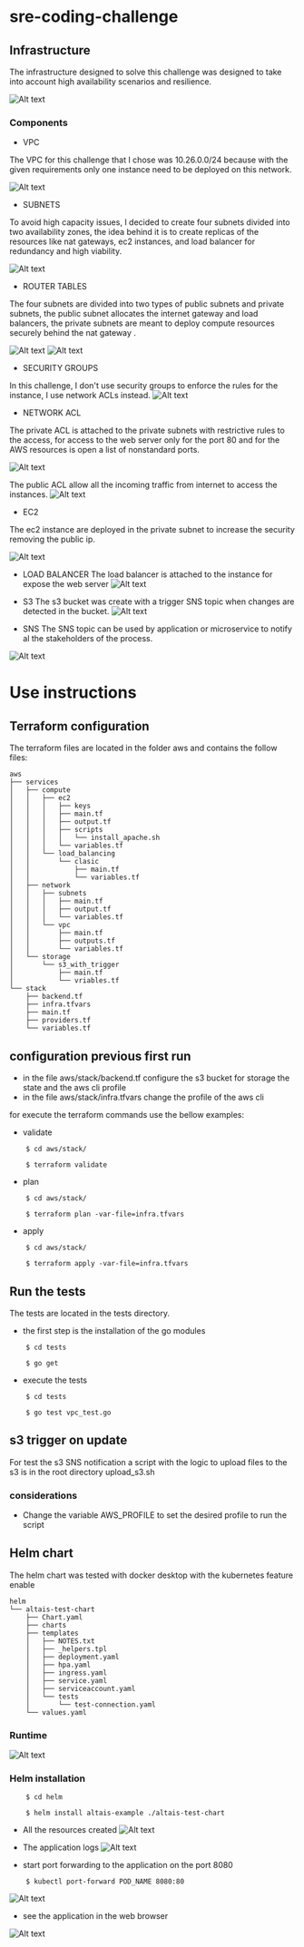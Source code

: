 # sre-coding-challenge

## Infrastructure

The infrastructure designed to solve this challenge was designed to take into account high availability scenarios
and resilience.

![Alt text](files/altais-infra.png)

### Components

- VPC

The VPC for this challenge that I chose was 10.26.0.0/24 because with the given requirements only one instance need to
be deployed on this network.


![Alt text](files/vpc.png)

- SUBNETS

To avoid high capacity issues, I decided to create four subnets divided into two availability zones, the idea behind
it is to create replicas of the resources like nat gateways, ec2 instances, and load balancer for redundancy and high viability.

![Alt text](files/subnets.png)

- ROUTER TABLES

The four subnets are divided into two types of public subnets and private subnets, the public subnet allocates the
internet gateway and load balancers, the private subnets are meant to deploy compute resources securely behind the nat gateway .

![Alt text](files/router-table-private.png)
![Alt text](files/router-table-public.png)

- SECURITY GROUPS

In this challenge, I don't use security groups to enforce the rules for the instance, I use network ACLs instead.
![Alt text](files/sg.png)

- NETWORK ACL

The private ACL is attached to the private subnets with restrictive rules to the access, for access to the web server
only for the port 80 and for the AWS resources is open a list of nonstandard ports.

![Alt text](files/acl-private.png)

The public ACL allow all the incoming traffic from internet to access the instances.
![Alt text](files/acl-public.png)

- EC2

The ec2 instance are deployed in the private subnet to increase the security removing the public ip.

![Alt text](files/ec2.png)

- LOAD BALANCER
The load balancer is attached to the instance for expose the web server
![Alt text](files/lb.png)

- S3
The s3 bucket was create with a trigger SNS topic when changes are detected in the bucket.
![Alt text](files/s3.png)

- SNS
The SNS topic can be used by application or microservice to notify al the stakeholders of the process.

![Alt text](files/sns.png)

# Use instructions

## Terraform configuration

The terraform files are located in the folder aws and contains the follow files:

```
aws
├── services
│   ├── compute
│   │   ├── ec2
│   │   │   ├── keys
│   │   │   ├── main.tf
│   │   │   ├── output.tf
│   │   │   ├── scripts
│   │   │   │   └── install_apache.sh
│   │   │   └── variables.tf
│   │   └── load_balancing
│   │       └── clasic
│   │           ├── main.tf
│   │           └── variables.tf
│   ├── network
│   │   ├── subnets
│   │   │   ├── main.tf
│   │   │   ├── output.tf
│   │   │   └── variables.tf
│   │   └── vpc
│   │       ├── main.tf
│   │       ├── outputs.tf
│   │       └── variables.tf
│   └── storage
│       └── s3_with_trigger
│           ├── main.tf
│           └── vriables.tf
└── stack
    ├── backend.tf
    ├── infra.tfvars
    ├── main.tf
    ├── providers.tf
    └── variables.tf
```

## configuration previous first run

* in the file aws/stack/backend.tf configure the s3 bucket for storage the state and the aws cli profile
* in the file aws/stack/infra.tfvars change the profile of the aws cli

for execute the terraform commands use the bellow examples:

* validate
```
    $ cd aws/stack/
    
    $ terraform validate
```

* plan
```
    $ cd aws/stack/
    
    $ terraform plan -var-file=infra.tfvars
```

* apply 
```
    $ cd aws/stack/
    
    $ terraform apply -var-file=infra.tfvars
```

## Run the tests

The tests are located in the tests directory.

* the first step is the installation of the go modules

```
    $ cd tests
    
    $ go get
```

* execute the tests

```
    $ cd tests
    
    $ go test vpc_test.go
```

## s3 trigger on update

For test the s3 SNS notification a script with the logic to upload files to the s3 is in the root directory
upload_s3.sh 

### considerations

* Change the variable AWS_PROFILE to set the desired profile to run the script

## Helm chart

The helm chart was tested with docker desktop with the kubernetes feature enable

```
helm
└── altais-test-chart
    ├── Chart.yaml
    ├── charts
    ├── templates
    │   ├── NOTES.txt
    │   ├── _helpers.tpl
    │   ├── deployment.yaml
    │   ├── hpa.yaml
    │   ├── ingress.yaml
    │   ├── service.yaml
    │   ├── serviceaccount.yaml
    │   └── tests
    │       └── test-connection.yaml
    └── values.yaml
```

### Runtime
![Alt text](files/docker.png)

### Helm installation

```
    $ cd helm
    
    $ helm install altais-example ./altais-test-chart
```

* All the resources created
![Alt text](files/resources.png)

* The application logs
![Alt text](files/logs.png)

* start port forwarding to the application on the port 8080

```
    $ kubectl port-forward POD_NAME 8080:80
```

![Alt text](files/ports.png)

* see the application in the web browser

![Alt text](files/application.png)